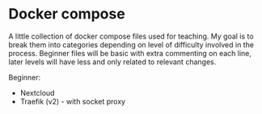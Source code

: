 # Docker compose

A little collection of docker compose files used for teaching. My goal is to break them into categories depending on level of difficulty involved in the process. Beginner files will be basic with extra commenting on each line, later levels will have less and only related to relevant changes.

Beginner:
- Nextcloud
- Traefik (v2) - with socket proxy
